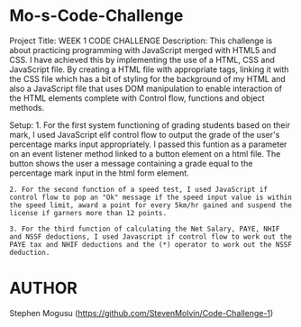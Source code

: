 # Mo-s-Code-Challenge
Project Title: WEEK 1 CODE CHALLENGE
Description:
This challenge is about practicing programming with JavaScript merged with HTML5 and CSS. 
I have achieved this by implementing the use of a HTML, CSS and JavaScript file.
By creating a HTML file with appropriate tags, linking it with the CSS file which has a bit of styling for the background of my HTML and also a JavaScript file that uses DOM manipulation to enable interaction of the HTML elements complete with Control flow, functions and object methods.  

Setup:
    1. For the first system functioning of grading students based on their mark, I used JavaScript elif control flow to output the grade of the user's percentage marks input appropriately. I passed this funtion as a parameter on an event listener method linked to a button element on a html file. The button shows the user a message containing a grade equal to the percentage mark input in the html form element.

    2. For the second function of a speed test, I used JavaScript if control flow to pop an "Ok" message if the speed input value is within the speed limit, award a point for every 5km/hr gained and suspend the license if garners more than 12 points.

    3. For the third function of calculating the Net Salary, PAYE, NHIF and NSSF deductions, I used Javascript if control flow to work out the PAYE tax and NHIF deductions and the (*) operator to work out the NSSF deduction.

# AUTHOR
Stephen Mogusu (https://github.com/StevenMolvin/Code-Challenge-1)

